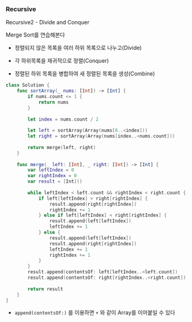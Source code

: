 ### Recursive

Recursive2 - Divide and Conquer

Merge Sort를 연습해본다



- 정렬되지 않은 목록을 여러 하위 목록으로 나누고(Divide)

- 각 하위목록을 재귀적으로 정렬(Conquer)

- 정렬된 하위 목록을 병합하여 새 정렬된 목록을 생성(Combine)



```swift
class Solution {
    func sortArray(_ nums: [Int]) -> [Int] {
        if nums.count <= 1 {
            return nums
        }
        
        let index = nums.count / 2
        
        let left = sortArray(Array(nums[0..<index]))
        let right = sortArray(Array(nums[index..<nums.count]))
        
        return merge(left, right)
    }
    
    func merge(_ left: [Int], _ right: [Int]) -> [Int] {
        var leftIndex = 0
        var rightIndex = 0
        var result = [Int]()
        
        while leftIndex < left.count && rightIndex < right.count {
            if left[leftIndex] > right[rightIndex] {
                result.append(right[rightIndex])
                rightIndex += 1
            } else if left[leftIndex] < right[rightIndex] {
                result.append(left[leftIndex])
                leftIndex += 1
            } else {
                result.append(left[leftIndex])
                result.append(right[rightIndex])
                leftIndex += 1
                rightIndex += 1
            }
        }
        result.append(contentsOf: left[leftIndex..<left.count])
        result.append(contentsOf: right[rightIndex..<right.count])
        
        return result
    }
}
```

- `append(contentsOf:)` 를 이용하면 `+` 와 같이 Array를 이어붙일 수 있다